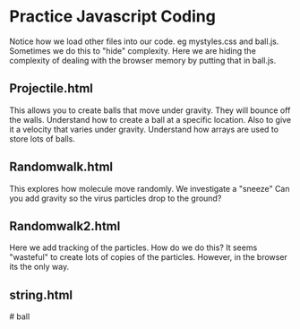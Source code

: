 # Practice Javascript Coding

Notice how we load other files into our code. eg mystyles.css and ball.js. Sometimes we do this to "hide" complexity. Here we are hiding the complexity of dealing with the browser memory by putting that in ball.js.

## Projectile.html

This allows you to create balls that move under gravity. They will bounce off the walls.
Understand how to create a ball at a specific location. Also to give it a velocity that varies under gravity.
Understand how arrays are used to store lots of balls.

## Randomwalk.html

This explores how molecule move randomly.
We investigate a "sneeze"
Can you add gravity so the virus particles drop to the ground?

## Randomwalk2.html

Here we add tracking of the particles. How do we do this? It seems "wasteful" to create lots of copies of the particles. However, in the browser its the only way.

## string.html
#   b a l l  
 